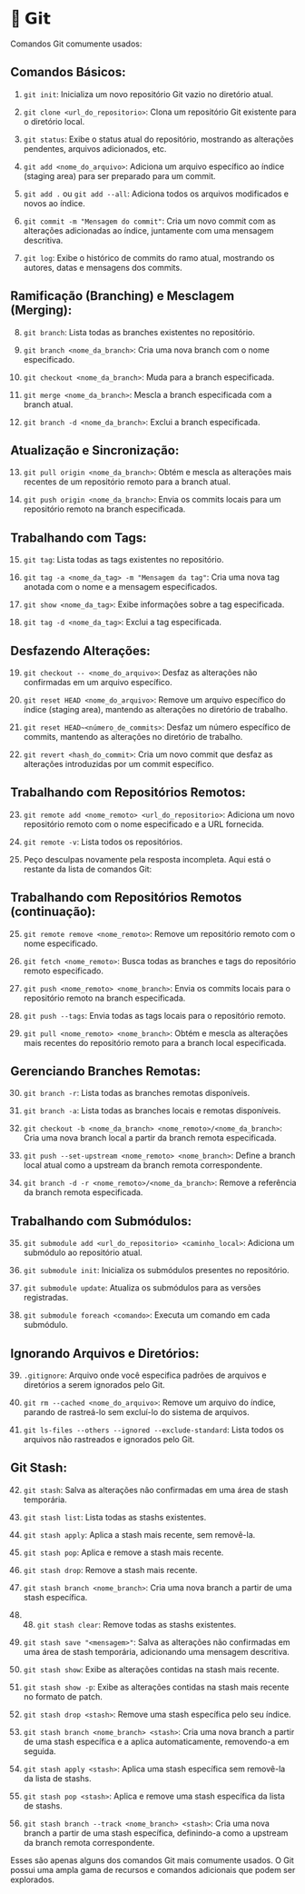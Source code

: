 # 🐙 𝗚𝗶𝘁
Comandos Git comumente usados:

## Comandos Básicos:

1. `git init`: Inicializa um novo repositório Git vazio no diretório atual.

2. `git clone <url_do_repositorio>`: Clona um repositório Git existente para o diretório local.

3. `git status`: Exibe o status atual do repositório, mostrando as alterações pendentes, arquivos adicionados, etc.

4. `git add <nome_do_arquivo>`: Adiciona um arquivo específico ao índice (staging area) para ser preparado para um commit.

5. `git add .` ou `git add --all`: Adiciona todos os arquivos modificados e novos ao índice.

6. `git commit -m "Mensagem do commit"`: Cria um novo commit com as alterações adicionadas ao índice, juntamente com uma mensagem descritiva.

7. `git log`: Exibe o histórico de commits do ramo atual, mostrando os autores, datas e mensagens dos commits.

## Ramificação (Branching) e Mesclagem (Merging):

8. `git branch`: Lista todas as branches existentes no repositório.

9. `git branch <nome_da_branch>`: Cria uma nova branch com o nome especificado.

10. `git checkout <nome_da_branch>`: Muda para a branch especificada.

11. `git merge <nome_da_branch>`: Mescla a branch especificada com a branch atual.

12. `git branch -d <nome_da_branch>`: Exclui a branch especificada.

## Atualização e Sincronização:

13. `git pull origin <nome_da_branch>`: Obtém e mescla as alterações mais recentes de um repositório remoto para a branch atual.

14. `git push origin <nome_da_branch>`: Envia os commits locais para um repositório remoto na branch especificada.

## Trabalhando com Tags:

15. `git tag`: Lista todas as tags existentes no repositório.

16. `git tag -a <nome_da_tag> -m "Mensagem da tag"`: Cria uma nova tag anotada com o nome e a mensagem especificados.

17. `git show <nome_da_tag>`: Exibe informações sobre a tag especificada.

18. `git tag -d <nome_da_tag>`: Exclui a tag especificada.

## Desfazendo Alterações:

19. `git checkout -- <nome_do_arquivo>`: Desfaz as alterações não confirmadas em um arquivo específico.

20. `git reset HEAD <nome_do_arquivo>`: Remove um arquivo específico do índice (staging area), mantendo as alterações no diretório de trabalho.

21. `git reset HEAD~<número_de_commits>`: Desfaz um número específico de commits, mantendo as alterações no diretório de trabalho.

22. `git revert <hash_do_commit>`: Cria um novo commit que desfaz as alterações introduzidas por um commit específico.

## Trabalhando com Repositórios Remotos:

23. `git remote add <nome_remoto> <url_do_repositorio>`: Adiciona um novo repositório remoto com o nome especificado e a URL fornecida.

24. `git remote -v`: Lista todos os repositórios.
25. Peço desculpas novamente pela resposta incompleta. Aqui está o restante da lista de comandos Git:

## Trabalhando com Repositórios Remotos (continuação):

25. `git remote remove <nome_remoto>`: Remove um repositório remoto com o nome especificado.

26. `git fetch <nome_remoto>`: Busca todas as branches e tags do repositório remoto especificado.

27. `git push <nome_remoto> <nome_branch>`: Envia os commits locais para o repositório remoto na branch especificada.

28. `git push --tags`: Envia todas as tags locais para o repositório remoto.

29. `git pull <nome_remoto> <nome_branch>`: Obtém e mescla as alterações mais recentes do repositório remoto para a branch local especificada.

## Gerenciando Branches Remotas:

30. `git branch -r`: Lista todas as branches remotas disponíveis.

31. `git branch -a`: Lista todas as branches locais e remotas disponíveis.

32. `git checkout -b <nome_da_branch> <nome_remoto>/<nome_da_branch>`: Cria uma nova branch local a partir da branch remota especificada.

33. `git push --set-upstream <nome_remoto> <nome_branch>`: Define a branch local atual como a upstream da branch remota correspondente.

34. `git branch -d -r <nome_remoto>/<nome_da_branch>`: Remove a referência da branch remota especificada.

## Trabalhando com Submódulos:

35. `git submodule add <url_do_repositorio> <caminho_local>`: Adiciona um submódulo ao repositório atual.

36. `git submodule init`: Inicializa os submódulos presentes no repositório.

37. `git submodule update`: Atualiza os submódulos para as versões registradas.

38. `git submodule foreach <comando>`: Executa um comando em cada submódulo.

## Ignorando Arquivos e Diretórios:

39. `.gitignore`: Arquivo onde você especifica padrões de arquivos e diretórios a serem ignorados pelo Git.

40. `git rm --cached <nome_do_arquivo>`: Remove um arquivo do índice, parando de rastreá-lo sem excluí-lo do sistema de arquivos.

41. `git ls-files --others --ignored --exclude-standard`: Lista todos os arquivos não rastreados e ignorados pelo Git.

## Git Stash:

42. `git stash`: Salva as alterações não confirmadas em uma área de stash temporária.

43. `git stash list`: Lista todas as stashs existentes.

44. `git stash apply`: Aplica a stash mais recente, sem removê-la.

45. `git stash pop`: Aplica e remove a stash mais recente.

46. `git stash drop`: Remove a stash mais recente.

47. `git stash branch <nome_branch>`: Cria uma nova branch a partir de uma stash específica.
48. 48. `git stash clear`: Remove todas as stashs existentes.

49. `git stash save "<mensagem>"`: Salva as alterações não confirmadas em uma área de stash temporária, adicionando uma mensagem descritiva.

50. `git stash show`: Exibe as alterações contidas na stash mais recente.

51. `git stash show -p`: Exibe as alterações contidas na stash mais recente no formato de patch.

52. `git stash drop <stash>`: Remove uma stash específica pelo seu índice.

53. `git stash branch <nome_branch> <stash>`: Cria uma nova branch a partir de uma stash específica e a aplica automaticamente, removendo-a em seguida.

54. `git stash apply <stash>`: Aplica uma stash específica sem removê-la da lista de stashs.

55. `git stash pop <stash>`: Aplica e remove uma stash específica da lista de stashs.

56. `git stash branch --track <nome_branch> <stash>`: Cria uma nova branch a partir de uma stash específica, definindo-a como a upstream da branch remota correspondente.

Esses são apenas alguns dos comandos Git mais comumente usados. O Git possui uma ampla gama de recursos e comandos adicionais que podem ser explorados.
